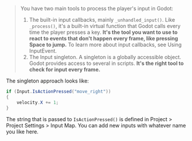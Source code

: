 > You have two main tools to process the player's input in Godot:
> 1. The built-in input callbacks, mainly `_unhandled_input()`. Like `_process()`, it's a built-in virtual function that Godot calls every time the player presses a key. **It's the tool you want to use to react to events that don't happen every frame, like pressing Space to jump.** To learn more about input callbacks, see Using InputEvent.
> 2. The Input singleton. A singleton is a globally accessible object. Godot provides access to several in scripts. **It's the right tool to check for input every frame.**

The singleton approach looks like:

```cs
if (Input.IsActionPressed("move_right"))
{
    velocity.X += 1;
}
```

The string that is passed to `IsActionPressed()` is defined in Project > Project Settings > Input Map. You can add new inputs with whatever name you like here.